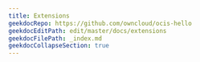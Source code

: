 ```yaml
---
title: Extensions
geekdocRepo: https://github.com/owncloud/ocis-hello
geekdocEditPath: edit/master/docs/extensions
geekdocFilePath: _index.md
geekdocCollapseSection: true
---
```

